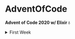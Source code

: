 # AdventOfCode

**Advent of Code 2020 w/ Elixir 💧**

<details>
  <summary>First Week</summary>

## Day One
**TL;DR: Given a collection of numbers, you need to find the ones that sum 2020 and return the multiply result of them**

**Running**

```elixir
  iex> alias AdventOfCode.DayOne
  iex> sum_numbers = DayOne.exercise_input() |> DayOne.find_sum_numbers() # [1162, 858]
  iex> DayOne.multiply(sum_numbers) # 996996
```

## Day Two
**TL;DR: Given a collection of password, you need to find the ones that are valid by checking that only one of the provided position contains the given letter**

**Running**

```elixir
  iex> alias AdventOfCode.DayTwo
  iex> DayTwo.exercise_input() |> DayTwo.count_valid_password() # 342
```
</details>
